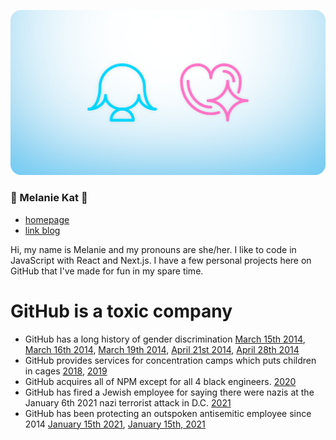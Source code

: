 ![melkat icon + girlfriend technology icons in a header image](https://github.com/ZicklePop/ZicklePop/blob/main/header.png?raw=true)

### 🌸 Melanie Kat 🌸

- [homepage](https://melaniekat.com)
- [link blog](https://melkat.link)

Hi, my name is Melanie and my pronouns are she/her. I like to code in JavaScript with React and Next.js. I have a few personal projects here on GitHub that I've made for fun in my spare time.


# GitHub is a toxic company

- GitHub has a long history of gender discrimination [March 15th 2014](https://www.theverge.com/2014/3/15/5512462/github-developer-leaves-alleging-gender-harassment), [March 16th 2014](https://www.theverge.com/2014/3/16/5514356/queen-of-github-details-alleged-gender-harassment), [March 19th 2014](https://www.theverge.com/2014/3/19/5526574/github-sexism-scandal-julie-ann-horvath), [April 21st 2014](https://www.theverge.com/2014/4/21/5637282/co-founder-is-out-at-github-after-investigation-into-harassment-claims-horvath-tom-preston-warner), [April 28th 2014](https://www.theverge.com/2014/4/28/5662174/github-apologizes-for-vagueness-reveals-new-details-about-sexism)
- GitHub provides services for concentration camps which puts children in cages [2018](https://github.com/selfagency/microsoft-drop-ice), [2019](https://www.theverge.com/2019/10/9/20906213/github-ice-microsoft-software-email-contract-immigration-nonprofit-donation)
- GitHub acquires all of NPM except for all 4 black engineers. [2020](https://twitter.com/nomadtechie/status/1277371525700694016)
- GitHub has fired a Jewish employee for saying there were nazis at the January 6th 2021 nazi terrorist attack in D.C. [2021](https://gizmodo.com/github-fired-a-jewish-employee-for-warning-that-nazis-1846047140)
- GitHub has been protecting an outspoken antisemitic employee since 2014 [January 15th 2021](https://www.theverge.com/2021/1/15/22232766/github-employees-protest-jewish-employee-firing-warn-nazi), [January 15th, 2021](https://twitter.com/ZoeSchiffer/status/1350159432282357760)
